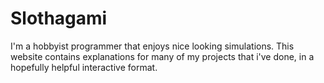 # Slothagami
I'm a hobbyist programmer that enjoys nice looking simulations. This website contains explanations for many of my projects that i've done, in a hopefully helpful interactive format.
